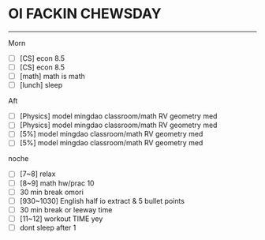 # OI FACKIN CHEWSDAY
---
Morn
- [ ] [CS] econ 8.5
- [ ] [CS] econ 8.5
- [ ] [math] math is math
- [ ] [lunch] sleep

Aft
- [ ] [Physics] model mingdao classroom/math RV geometry med
- [ ] [Physics] model mingdao classroom/math RV geometry med
- [ ] [5%] model mingdao classroom/math RV geometry med
- [ ] [5%] model mingdao classroom/math RV geometry med

noche
- [ ] [7~8] relax
- [ ] [8~9] math hw/prac 10
- [ ] 30 min break omori
- [ ] [930~1030] English half io extract & 5 bullet points
- [ ] 30 min break or leeway time
- [ ] [11~12] workout TIME yey
- [ ] dont sleep after 1